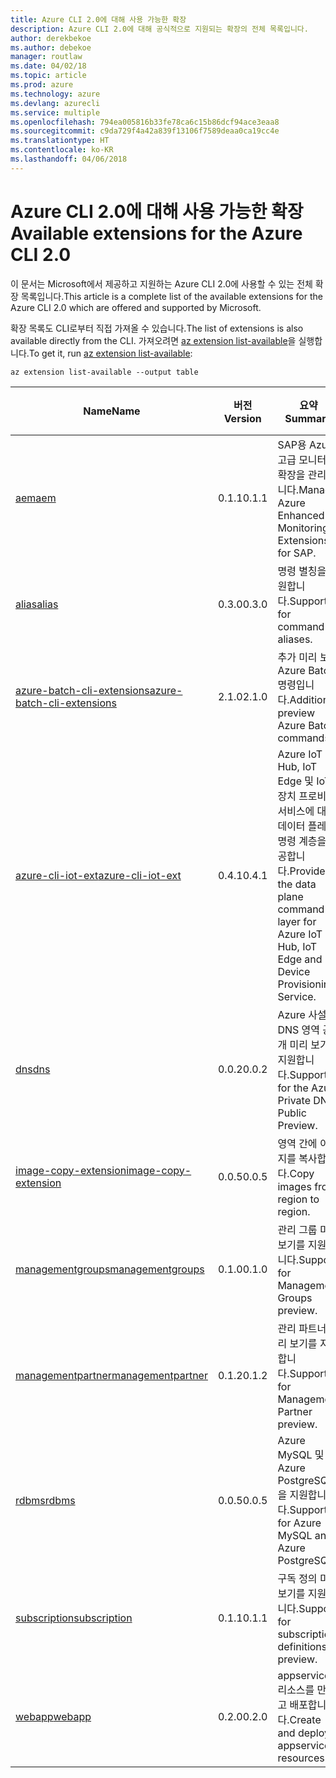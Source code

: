 ```yaml
---
title: Azure CLI 2.0에 대해 사용 가능한 확장
description: Azure CLI 2.0에 대해 공식적으로 지원되는 확장의 전체 목록입니다.
author: derekbekoe
ms.author: debekoe
manager: routlaw
ms.date: 04/02/18
ms.topic: article
ms.prod: azure
ms.technology: azure
ms.devlang: azurecli
ms.service: multiple
ms.openlocfilehash: 794ea005816b33fe78ca6c15b86dcf94ace3eaa8
ms.sourcegitcommit: c9da729f4a42a839f13106f7589deaa0ca19cc4e
ms.translationtype: HT
ms.contentlocale: ko-KR
ms.lasthandoff: 04/06/2018
---
```

# <a name="available-extensions-for-the-azure-cli-20"></a><span data-ttu-id="833c2-103">Azure CLI 2.0에 대해 사용 가능한 확장</span><span class="sxs-lookup"><span data-stu-id="833c2-103">Available extensions for the Azure CLI 2.0</span></span>

<span data-ttu-id="833c2-104">이 문서는 Microsoft에서 제공하고 지원하는 Azure CLI 2.0에 사용할 수 있는 전체 확장 목록입니다.</span><span class="sxs-lookup"><span data-stu-id="833c2-104">This article is a complete list of the available extensions for the Azure CLI 2.0 which are offered and supported by Microsoft.</span></span>

<span data-ttu-id="833c2-105">확장 목록도 CLI로부터 직접 가져올 수 있습니다.</span><span class="sxs-lookup"><span data-stu-id="833c2-105">The list of extensions is also available directly from the CLI.</span></span> <span data-ttu-id="833c2-106">가져오려면 [az extension list-available](/cli/azure/extension#az-extension-list-available)을 실행합니다.</span><span class="sxs-lookup"><span data-stu-id="833c2-106">To get it, run [az extension list-available](/cli/azure/extension#az-extension-list-available):</span></span>

```azurecli
az extension list-available --output table
```

| <span data-ttu-id="833c2-107">Name</span><span class="sxs-lookup"><span data-stu-id="833c2-107">Name</span></span> | <span data-ttu-id="833c2-108">버전</span><span class="sxs-lookup"><span data-stu-id="833c2-108">Version</span></span> | <span data-ttu-id="833c2-109">요약</span><span class="sxs-lookup"><span data-stu-id="833c2-109">Summary</span></span> | <span data-ttu-id="833c2-110">미리 보기</span><span class="sxs-lookup"><span data-stu-id="833c2-110">Preview</span></span> |
|------|---------|---------|---------|
| [<span data-ttu-id="833c2-111">aem</span><span class="sxs-lookup"><span data-stu-id="833c2-111">aem</span></span>](https://github.com/Azure/azure-cli-extensions) | <span data-ttu-id="833c2-112">0.1.1</span><span class="sxs-lookup"><span data-stu-id="833c2-112">0.1.1</span></span> | <span data-ttu-id="833c2-113">SAP용 Azure 고급 모니터링 확장을 관리합니다.</span><span class="sxs-lookup"><span data-stu-id="833c2-113">Manage Azure Enhanced Monitoring Extensions for SAP.</span></span> |  |
| [<span data-ttu-id="833c2-114">alias</span><span class="sxs-lookup"><span data-stu-id="833c2-114">alias</span></span>](https://github.com/Azure/azure-cli-extensions) | <span data-ttu-id="833c2-115">0.3.0</span><span class="sxs-lookup"><span data-stu-id="833c2-115">0.3.0</span></span> | <span data-ttu-id="833c2-116">명령 별칭을 지원합니다.</span><span class="sxs-lookup"><span data-stu-id="833c2-116">Support for command aliases.</span></span> | <span data-ttu-id="833c2-117">예</span><span class="sxs-lookup"><span data-stu-id="833c2-117">Yes</span></span> |
| [<span data-ttu-id="833c2-118">azure-batch-cli-extensions</span><span class="sxs-lookup"><span data-stu-id="833c2-118">azure-batch-cli-extensions</span></span>](https://github.com/Azure/azure-batch-cli-extensions) | <span data-ttu-id="833c2-119">2.1.0</span><span class="sxs-lookup"><span data-stu-id="833c2-119">2.1.0</span></span> | <span data-ttu-id="833c2-120">추가 미리 보기 Azure Batch 명령입니다.</span><span class="sxs-lookup"><span data-stu-id="833c2-120">Additional preview Azure Batch commands.</span></span> |  |
| [<span data-ttu-id="833c2-121">azure-cli-iot-ext</span><span class="sxs-lookup"><span data-stu-id="833c2-121">azure-cli-iot-ext</span></span>](https://github.com/azure/azure-iot-cli-extension) | <span data-ttu-id="833c2-122">0.4.1</span><span class="sxs-lookup"><span data-stu-id="833c2-122">0.4.1</span></span> | <span data-ttu-id="833c2-123">Azure IoT Hub, IoT Edge 및 IoT 장치 프로비전 서비스에 대한 데이터 플레인 명령 계층을 제공합니다.</span><span class="sxs-lookup"><span data-stu-id="833c2-123">Provides the data plane command layer for Azure IoT Hub, IoT Edge and IoT Device Provisioning Service.</span></span> |  |
| [<span data-ttu-id="833c2-124">dns</span><span class="sxs-lookup"><span data-stu-id="833c2-124">dns</span></span>](https://github.com/Azure/azure-cli-extensions) | <span data-ttu-id="833c2-125">0.0.2</span><span class="sxs-lookup"><span data-stu-id="833c2-125">0.0.2</span></span> | <span data-ttu-id="833c2-126">Azure 사설 DNS 영역 공개 미리 보기를 지원합니다.</span><span class="sxs-lookup"><span data-stu-id="833c2-126">Support for the Azure Private DNS Public Preview.</span></span> |  |
| [<span data-ttu-id="833c2-127">image-copy-extension</span><span class="sxs-lookup"><span data-stu-id="833c2-127">image-copy-extension</span></span>](https://github.com/Azure/azure-cli-extensions) | <span data-ttu-id="833c2-128">0.0.5</span><span class="sxs-lookup"><span data-stu-id="833c2-128">0.0.5</span></span> | <span data-ttu-id="833c2-129">영역 간에 이미지를 복사합니다.</span><span class="sxs-lookup"><span data-stu-id="833c2-129">Copy images from region to region.</span></span> |  |
| [<span data-ttu-id="833c2-130">managementgroups</span><span class="sxs-lookup"><span data-stu-id="833c2-130">managementgroups</span></span>](https://github.com/Azure/azure-cli-extensions) | <span data-ttu-id="833c2-131">0.1.0</span><span class="sxs-lookup"><span data-stu-id="833c2-131">0.1.0</span></span> | <span data-ttu-id="833c2-132">관리 그룹 미리 보기를 지원합니다.</span><span class="sxs-lookup"><span data-stu-id="833c2-132">Support for Management Groups preview.</span></span> | <span data-ttu-id="833c2-133">예</span><span class="sxs-lookup"><span data-stu-id="833c2-133">Yes</span></span> |
| [<span data-ttu-id="833c2-134">managementpartner</span><span class="sxs-lookup"><span data-stu-id="833c2-134">managementpartner</span></span>](https://github.com/Azure/azure-cli-extensions) | <span data-ttu-id="833c2-135">0.1.2</span><span class="sxs-lookup"><span data-stu-id="833c2-135">0.1.2</span></span> | <span data-ttu-id="833c2-136">관리 파트너 미리 보기를 지원합니다.</span><span class="sxs-lookup"><span data-stu-id="833c2-136">Support for Management Partner preview.</span></span> | <span data-ttu-id="833c2-137">예</span><span class="sxs-lookup"><span data-stu-id="833c2-137">Yes</span></span> |
| [<span data-ttu-id="833c2-138">rdbms</span><span class="sxs-lookup"><span data-stu-id="833c2-138">rdbms</span></span>](https://github.com/Azure/azure-cli-extensions) | <span data-ttu-id="833c2-139">0.0.5</span><span class="sxs-lookup"><span data-stu-id="833c2-139">0.0.5</span></span> | <span data-ttu-id="833c2-140">Azure MySQL 및 Azure PostgreSQL을 지원합니다.</span><span class="sxs-lookup"><span data-stu-id="833c2-140">Support for Azure MySQL and Azure PostgreSQL.</span></span> |  |
| [<span data-ttu-id="833c2-141">subscription</span><span class="sxs-lookup"><span data-stu-id="833c2-141">subscription</span></span>](https://github.com/Azure/azure-cli-extensions) | <span data-ttu-id="833c2-142">0.1.1</span><span class="sxs-lookup"><span data-stu-id="833c2-142">0.1.1</span></span> | <span data-ttu-id="833c2-143">구독 정의 미리 보기를 지원합니다.</span><span class="sxs-lookup"><span data-stu-id="833c2-143">Support for subscription definitions preview.</span></span> | <span data-ttu-id="833c2-144">예</span><span class="sxs-lookup"><span data-stu-id="833c2-144">Yes</span></span> |
| [<span data-ttu-id="833c2-145">webapp</span><span class="sxs-lookup"><span data-stu-id="833c2-145">webapp</span></span>](https://github.com/Azure/azure-cli-extensions) | <span data-ttu-id="833c2-146">0.2.0</span><span class="sxs-lookup"><span data-stu-id="833c2-146">0.2.0</span></span> | <span data-ttu-id="833c2-147">appservice 리소스를 만들고 배포합니다.</span><span class="sxs-lookup"><span data-stu-id="833c2-147">Create and deploy appservice resources.</span></span> | <span data-ttu-id="833c2-148">예</span><span class="sxs-lookup"><span data-stu-id="833c2-148">Yes</span></span> |
